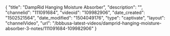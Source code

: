 {
    "title": "DampRid Hanging Moisture Absorber",
    "description": "",
    "channelid": "111091684",
    "videoid": "109982906",
    "date_created": "1502521564",
    "date_modified": "1504049176",
    "type": "captivate",
    "layout": "channelVideo",
    "url": "\/bbbusa-latest-videos\/damprid-hanging-moisture-absorber-3-notes\/111091684-109982906"
}